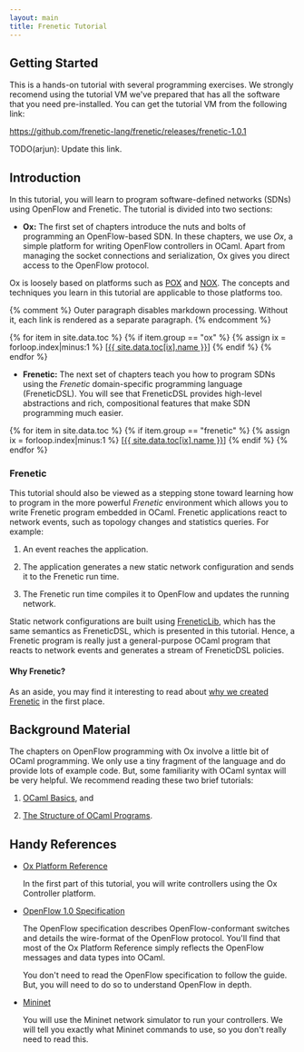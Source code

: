 ```yaml
---
layout: main
title: Frenetic Tutorial
---
```


Getting Started
---------------

This is a hands-on tutorial with several programming exercises.
We strongly recomend using the tutorial VM we've prepared that has
all the software that you need pre-installed. You can get the tutorial
VM from the following link:

https://github.com/frenetic-lang/frenetic/releases/frenetic-1.0.1

TODO(arjun): Update this link.

Introduction
------------

In this tutorial, you will learn to program software-defined networks (SDNs)
using OpenFlow and Frenetic. The tutorial is
divided into two sections:

* **Ox:** The first set of chapters introduce the nuts and bolts of
programming an OpenFlow-based SDN. In these chapters, we use *Ox*, a
simple platform for writing OpenFlow controllers in OCaml. Apart from
managing the socket connections and serialization, Ox gives you direct
access to the OpenFlow protocol.

Ox is loosely based on platforms such as
[POX](https://openflow.stanford.edu/display/ONL/POX+Wiki) and
[NOX](http://www.noxrepo.org/nox/about-nox/). The concepts and techniques
you learn in this tutorial are applicable to those platforms too.

{% comment %}
Outer paragraph disables markdown processing. Without it, each link is rendered
as a separate paragraph.
{% endcomment %}

<p>
{% for item in site.data.toc %}
{% if item.group == "ox" %}
{% assign ix = forloop.index|minus:1 %}
[<a href="{{ site.data.toc[ix].path }}">{{ site.data.toc[ix].name }}</a>]
{% endif %}
{% endfor %}
</p>

* **Frenetic:** The next set of chapters teach you how to program SDNs
  using the _Frenetic_ domain-specific programming language
  (FreneticDSL). You will see that FreneticDSL provides high-level
  abstractions and rich, compositional features that make SDN
  programming much easier.

<p>
{% for item in site.data.toc %}
{% if item.group == "frenetic" %}
{% assign ix = forloop.index|minus:1 %}
[<a href="{{ site.data.toc[ix].path }}">{{ site.data.toc[ix].name }}</a>]
{% endif %}
{% endfor %}
</p>

### Frenetic

This tutorial should also be viewed as a stepping stone toward
learning how to program in the more powerful *Frenetic* environment
which allows you to write Frenetic program embedded in OCaml.
Frenetic applications react to network events, such as topology
changes and statistics queries.  For example:

1. An event reaches the application.

1. The application generates a new static network configuration and
   sends it to the Frenetic run time.

1. The Frenetic run time compiles it to OpenFlow and updates the
   running network.

Static network configurations are built using
[FreneticLib](http://frenetic-lang.github.io/frenetic/docs/NetCore_Types.html),
which has the same semantics as FreneticDSL, which is presented in this tutorial.
Hence, a Frenetic program is really just a general-purpose
OCaml program that reacts to network events and generates a stream of
FreneticDSL policies.

#### Why Frenetic?

As an aside, you may find it interesting to read about [why we created
Frenetic](http://frenetic-lang.org/publications/overview-ieeecoms13.pdf) in the
first place.

Background Material
-------------------

The chapters on OpenFlow programming with Ox involve a little bit of
OCaml programming. We only use a tiny fragment of the language and do
provide lots of example code. But, some familiarity with OCaml syntax
will be very helpful. We recommend reading these two brief tutorials:

1. [OCaml Basics](http://ocaml.org/tutorials/basics.html), and

2. [The Structure of OCaml Programs](http://ocaml.org/tutorials/structure_of_ocaml_programs.html).

Handy References
----------------

- [Ox Platform Reference](http://frenetic-lang.github.io/frenetic/docs/)

  In the first part of this tutorial, you will write controllers using
  the Ox Controller platform.

- [OpenFlow 1.0 Specification](http://www.openflow.org/documents/openflow-spec-v1.0.0.pdf)

  The OpenFlow specification describes OpenFlow-conformant switches
  and details the wire-format of the OpenFlow protocol. You'll find that
  most of the Ox Platform Reference simply reflects the OpenFlow messages
  and data types into OCaml.

  You don't need to read the OpenFlow specification to follow the
  guide. But, you will need to do so to understand OpenFlow in depth.

- [Mininet](http://mininet.org/walkthrough/)

  You will use the Mininet network simulator to run your
  controllers. We will tell you exactly what Mininet commands to use,
  so you don't really need to read this.


[Action]: http://frenetic-lang.github.io/frenetic/docs/OpenFlow0x01.Action.html

[PacketIn]: http://frenetic-lang.github.io/frenetic/docs/OpenFlow0x01.PacketIn.html

[PacketOut]: http://frenetic-lang.github.io/frenetic/docs/OpenFlow0x01.PacketOut.html

[OxPlatform]: http://frenetic-lang.github.io/frenetic/docs/Ox_Controller.OxPlatform.html

[Match]: http://frenetic-lang.github.io/frenetic/docs/OpenFlow0x01.Match.html

[Packet]: http://frenetic-lang.github.io/frenetic/docs/Packet.html
